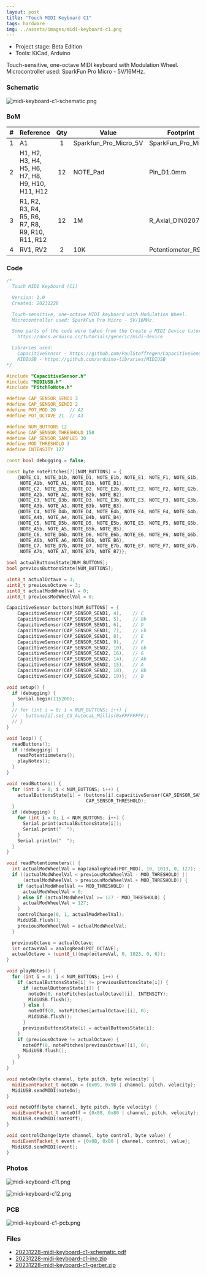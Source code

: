 ```yaml
---
layout: post
title: "Touch MIDI Keyboard C1"
tags: hardware
img: ../assets/images/midi-keyboard-c1.png
---
```


- Project stage: Beta Edition
- Tools: KiCad, Arduino


Touch-sensitive, one-octave MIDI keyboard with Modulation Wheel. Microcontroller used: SparkFun Pro Micro - 5V/16MHz.

### Schematic

![midi-keyboard-c1-schematic.png](../assets/images/midi-keyboard-c1-schematic.png)


### BoM

|#  |Reference                                        |Qty|Value                |Footprint                                                              |
|---|-------------------------------------------------|:-:|---------------------|-----------------------------------------------------------------------|
|1  |A1                                               |1  |Sparkfun_Pro_Micro_5V|SparkFun_Pro_Micro                               |
|2  |H1, H2, H3, H4, H5, H6, H7, H8, H9, H10, H11, H12|12 |NOTE_Pad             |Pin_D1.0mm                                       |
|3  |R1, R2, R3, R4, R5, R6, R7, R8, R9, R10, R11, R12|12 |1M                   |R_Axial_DIN0207 |
|4  |RV1, RV2                                         |2  |10K                  |Potentiometer_R9011                              |


### Code

```cpp
/*
  Touch MIDI Keyboard (C1)

  Version: 1.0
  Created: 20231228

  Touch-sensitive, one-octave MIDI keyboard with Modulation Wheel.
  Microcontroller used: SparkFun Pro Micro - 5V/16MHz.

  Some parts of the code were taken from the Create a MIDI Device tutorial.
    https://docs.arduino.cc/tutorials/generic/midi-device

  Libraries used:
    CapacitiveSensor - https://github.com/PaulStoffregen/CapacitiveSensor
    MIDIUSB - https://github.com/arduino-libraries/MIDIUSB
*/

#include "CapacitiveSensor.h"
#include "MIDIUSB.h"
#include "PitchToNote.h"

#define CAP_SENSOR_SEND1 3
#define CAP_SENSOR_SEND2 2
#define POT_MOD 20     // A2
#define POT_OCTAVE 21  // A3

#define NUM_BUTTONS 12
#define CAP_SENSOR_THRESHOLD 150
#define CAP_SENSOR_SAMPLES 30
#define MOD_THRESHOLD 3
#define INTENSITY 127

const bool debugging = false;

const byte notePitches[7][NUM_BUTTONS] = {
    {NOTE_C1, NOTE_D1b, NOTE_D1, NOTE_E1b, NOTE_E1, NOTE_F1, NOTE_G1b, NOTE_G1,
     NOTE_A1b, NOTE_A1, NOTE_B1b, NOTE_B1},
    {NOTE_C2, NOTE_D2b, NOTE_D2, NOTE_E2b, NOTE_E2, NOTE_F2, NOTE_G2b, NOTE_G2,
     NOTE_A2b, NOTE_A2, NOTE_B2b, NOTE_B2},
    {NOTE_C3, NOTE_D3b, NOTE_D3, NOTE_E3b, NOTE_E3, NOTE_F3, NOTE_G3b, NOTE_G3,
     NOTE_A3b, NOTE_A3, NOTE_B3b, NOTE_B3},
    {NOTE_C4, NOTE_D4b, NOTE_D4, NOTE_E4b, NOTE_E4, NOTE_F4, NOTE_G4b, NOTE_G4,
     NOTE_A4b, NOTE_A4, NOTE_B4b, NOTE_B4},
    {NOTE_C5, NOTE_D5b, NOTE_D5, NOTE_E5b, NOTE_E5, NOTE_F5, NOTE_G5b, NOTE_G5,
     NOTE_A5b, NOTE_A5, NOTE_B5b, NOTE_B5},
    {NOTE_C6, NOTE_D6b, NOTE_D6, NOTE_E6b, NOTE_E6, NOTE_F6, NOTE_G6b, NOTE_G6,
     NOTE_A6b, NOTE_A6, NOTE_B6b, NOTE_B6},
    {NOTE_C7, NOTE_D7b, NOTE_D7, NOTE_E7b, NOTE_E7, NOTE_F7, NOTE_G7b, NOTE_G7,
     NOTE_A7b, NOTE_A7, NOTE_B7b, NOTE_B7}};

bool actualButtonsState[NUM_BUTTONS];
bool previousButtonsState[NUM_BUTTONS];

uint8_t actualOctave = 3;
uint8_t previousOctave = 3;
uint8_t actualModWheelVal = 0;
uint8_t previousModWheelVal = 0;

CapacitiveSensor buttons[NUM_BUTTONS] = {
    CapacitiveSensor(CAP_SENSOR_SEND1, 4),    // C
    CapacitiveSensor(CAP_SENSOR_SEND1, 5),    // Db
    CapacitiveSensor(CAP_SENSOR_SEND1, 6),    // D
    CapacitiveSensor(CAP_SENSOR_SEND1, 7),    // Eb
    CapacitiveSensor(CAP_SENSOR_SEND1, 8),    // E
    CapacitiveSensor(CAP_SENSOR_SEND1, 9),    // F
    CapacitiveSensor(CAP_SENSOR_SEND2, 10),   // Gb
    CapacitiveSensor(CAP_SENSOR_SEND2, 16),   // G
    CapacitiveSensor(CAP_SENSOR_SEND2, 14),   // Ab
    CapacitiveSensor(CAP_SENSOR_SEND2, 15),   // A
    CapacitiveSensor(CAP_SENSOR_SEND2, 18),   // Bb
    CapacitiveSensor(CAP_SENSOR_SEND2, 19)};  // B

void setup() {
  if (debugging) {
    Serial.begin(115200);
  }
  // for (int i = 0; i < NUM_BUTTONS; i++) {
  //   buttons[i].set_CS_AutocaL_Millis(0xFFFFFFFF);
  // }
}

void loop() {
  readButtons();
  if (!debugging) {
    readPotentiometers();
    playNotes();
  }
}

void readButtons() {
  for (int i = 0; i < NUM_BUTTONS; i++) {
    actualButtonsState[i] = (buttons[i].capacitiveSensor(CAP_SENSOR_SAMPLES) >
                             CAP_SENSOR_THRESHOLD);
  }
  if (debugging) {
    for (int i = 0; i < NUM_BUTTONS; i++) {
      Serial.print(actualButtonsState[i]);
      Serial.print("  ");
    }
    Serial.println("  ");
  }
}

void readPotentiometers() {
  int actualModWheelVal = map(analogRead(POT_MOD), 10, 1013, 0, 127);
  if ((actualModWheelVal < previousModWheelVal - MOD_THRESHOLD) ||
      (actualModWheelVal > previousModWheelVal + MOD_THRESHOLD)) {
    if (actualModWheelVal <= MOD_THRESHOLD) {
      actualModWheelVal = 0;
    } else if (actualModWheelVal >= 127 - MOD_THRESHOLD) {
      actualModWheelVal = 127;
    }
    controlChange(0, 1, actualModWheelVal);
    MidiUSB.flush();
    previousModWheelVal = actualModWheelVal;
  }

  previousOctave = actualOctave;
  int octaveVal = analogRead(POT_OCTAVE);
  actualOctave = (uint8_t)(map(octaveVal, 0, 1023, 0, 6));
}

void playNotes() {
  for (int i = 0; i < NUM_BUTTONS; i++) {
    if (actualButtonsState[i] != previousButtonsState[i]) {
      if (actualButtonsState[i]) {
        noteOn(0, notePitches[actualOctave][i], INTENSITY);
        MidiUSB.flush();
      } else {
        noteOff(0, notePitches[actualOctave][i], 0);
        MidiUSB.flush();
      }
      previousButtonsState[i] = actualButtonsState[i];
    }
    if (previousOctave != actualOctave) {
      noteOff(0, notePitches[previousOctave][i], 0);
      MidiUSB.flush();
    }
  }
}

void noteOn(byte channel, byte pitch, byte velocity) {
  midiEventPacket_t noteOn = {0x09, 0x90 | channel, pitch, velocity};
  MidiUSB.sendMIDI(noteOn);
}

void noteOff(byte channel, byte pitch, byte velocity) {
  midiEventPacket_t noteOff = {0x08, 0x80 | channel, pitch, velocity};
  MidiUSB.sendMIDI(noteOff);
}

void controlChange(byte channel, byte control, byte value) {
  midiEventPacket_t event = {0x0B, 0xB0 | channel, control, value};
  MidiUSB.sendMIDI(event);
}
```

### Photos

![midi-keyboard-c11.png](../assets/images/midi-keyboard-c11.png)

![midi-keyboard-c12.png](../assets/images/midi-keyboard-c12.png)


### PCB

![midi-keyboard-c1-pcb.png](../assets/images/midi-keyboard-c1-pcb.png)

### Files
- [20231228-midi-keyboard-c1-schematic.pdf](../assets/files/20231228-midi-keyboard-c1-schematic.pdf)
- [20231228-midi-keyboard-c1-ino.zip](../assets/files/20231228-midi-keyboard-c1-ino.zip)
- [20231228-midi-keyboard-c1-gerber.zip](../assets/files/20231228-midi-keyboard-c1-gerber.zip)

